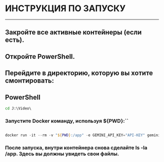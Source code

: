 # ИНСТРУКЦИЯ ПО ЗАПУСКУ
------------------------

## Закройте все активные контейнеры (если есть).

## Откройте PowerShell.

## Перейдите в директорию, которую вы хотите смонтировать:

## PowerShell

```cmd
cd J:\Video\

```
### Запустите Docker команду, используя ${PWD}:``

```PowerShell

docker run -it --rm -v "${PWD}:/app" -e GEMINI_API_KEY="API-KEY" gemini-cli-env

```
### После запуска, внутри контейнера снова сделайте ls -la /app. Здесь вы должны увидеть свои файлы.